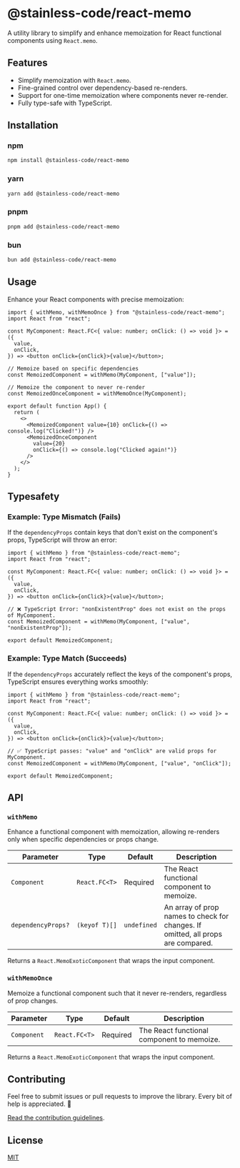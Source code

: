 # @stainless-code/react-memo

A utility library to simplify and enhance memoization for React functional components using `React.memo`.

## Features

- Simplify memoization with `React.memo`.
- Fine-grained control over dependency-based re-renders.
- Support for one-time memoization where components never re-render.
- Fully type-safe with TypeScript.

## Installation

### npm

```bash
npm install @stainless-code/react-memo
```

### yarn

```bash
yarn add @stainless-code/react-memo
```

### pnpm

```bash
pnpm add @stainless-code/react-memo
```

### bun

```bash
bun add @stainless-code/react-memo
```

## Usage

Enhance your React components with precise memoization:

```tsx
import { withMemo, withMemoOnce } from "@stainless-code/react-memo";
import React from "react";

const MyComponent: React.FC<{ value: number; onClick: () => void }> = ({
  value,
  onClick,
}) => <button onClick={onClick}>{value}</button>;

// Memoize based on specific dependencies
const MemoizedComponent = withMemo(MyComponent, ["value"]);

// Memoize the component to never re-render
const MemoizedOnceComponent = withMemoOnce(MyComponent);

export default function App() {
  return (
    <>
      <MemoizedComponent value={10} onClick={() => console.log("Clicked!")} />
      <MemoizedOnceComponent
        value={20}
        onClick={() => console.log("Clicked again!")}
      />
    </>
  );
}
```

## Typesafety

### Example: Type Mismatch (Fails)

If the `dependencyProps` contain keys that don't exist on the component's props, TypeScript will throw an error:

```tsx
import { withMemo } from "@stainless-code/react-memo";
import React from "react";

const MyComponent: React.FC<{ value: number; onClick: () => void }> = ({
  value,
  onClick,
}) => <button onClick={onClick}>{value}</button>;

// ❌ TypeScript Error: "nonExistentProp" does not exist on the props of MyComponent.
const MemoizedComponent = withMemo(MyComponent, ["value", "nonExistentProp"]);

export default MemoizedComponent;
```

### Example: Type Match (Succeeds)

If the `dependencyProps` accurately reflect the keys of the component's props, TypeScript ensures everything works smoothly:

```tsx
import { withMemo } from "@stainless-code/react-memo";
import React from "react";

const MyComponent: React.FC<{ value: number; onClick: () => void }> = ({
  value,
  onClick,
}) => <button onClick={onClick}>{value}</button>;

// ✅ TypeScript passes: "value" and "onClick" are valid props for MyComponent.
const MemoizedComponent = withMemo(MyComponent, ["value", "onClick"]);

export default MemoizedComponent;
```

## API

### `withMemo`

Enhance a functional component with memoization, allowing re-renders only when specific dependencies or props change.

| Parameter          | Type          | Default     | Description                                                                      |
| ------------------ | ------------- | ----------- | -------------------------------------------------------------------------------- |
| `Component`        | `React.FC<T>` | Required    | The React functional component to memoize.                                       |
| `dependencyProps?` | `(keyof T)[]` | `undefined` | An array of prop names to check for changes. If omitted, all props are compared. |

Returns a `React.MemoExoticComponent` that wraps the input component.

### `withMemoOnce`

Memoize a functional component such that it never re-renders, regardless of prop changes.

| Parameter   | Type          | Default  | Description                                |
| ----------- | ------------- | -------- | ------------------------------------------ |
| `Component` | `React.FC<T>` | Required | The React functional component to memoize. |

Returns a `React.MemoExoticComponent` that wraps the input component.

## Contributing

Feel free to submit issues or pull requests to improve the library. Every bit of help is appreciated. 💖

[Read the contribution guidelines](./CONTRIBUTING.md).

## License

[MIT](./LICENSE)
